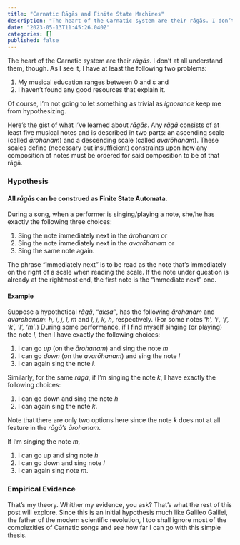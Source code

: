 ```yaml
---
title: "Carnatic Rāgās and Finite State Machines"
description: "The heart of the Carnatic system are their rāgās. I don’t at all understand them, though. As I see it,  I have at least the following two…"
date: "2023-05-13T11:45:26.040Z"
categories: []
published: false
---
```


The heart of the Carnatic system are their _rāgās_. I don’t at all understand them, though. As I see it, I have at least the following two problems:

1.  My musical education ranges between 0 and ε and
2.  I haven’t found any good resources that explain it.

Of course, I’m not going to let something as trivial as _ignorance_ keep me from hypothesizing.

Here’s the gist of what I’ve learned about _rāgās_. Any _rāgā_ consists of at least five musical notes and is described in two parts: an ascending scale (called _ārohanam_) and a descending scale (called _avarōhanam_). These scales define (necessary but insufficient) constraints upon how any composition of notes must be ordered for said composition to be of that rāgā.

### Hypothesis

#### All _rāgās_ can be construed as Finite State Automata.

During a song, when a performer is singing/playing a note, she/he has exactly the following three choices:

1.  Sing the note immediately next in the _ārohanam_ or
2.  Sing the note immediately next in the _avarōhanam_ or
3.  Sing the same note again.

The phrase “immediately next” is to be read as the note that’s immediately on the right of a scale when reading the scale. If the note under question is already at the rightmost end, the first note is the “immediate next” one.

#### Example

Suppose a hypothetical _rāgā_, “_aksa”_, has the following _ārohanam_ and _avarōhanam_: _h, i, j, l, m_ and _l, j, k, h_, respectively. (For some notes ‘_h’, ‘i’, ‘j’, ‘k’, ‘l’, ‘m’_.) During some performance, if I find myself singing (or playing) the note _l_, then I have exactly the following choices:

1.  I can go _up_ (on the _ārohanam_) and sing the note _m_
2.  I can go _down_ (on the _avarōhanam_) and sing the note _l_
3.  I can again sing the note _l._

Similarly, for the same _rāgā_, if I’m singing the note _k_, I have exactly the following choices:

1.  I can go down and sing the note _h_
2.  I can again sing the note _k_.

Note that there are only two options here since the note _k_ does not at all feature in the _rāgā_’s _ārohanam_.

If I’m singing the note _m_,

1.  I can go up and sing note _h_
2.  I can go down and sing note _l_
3.  I can again sing note _m_.

### Empirical Evidence

That’s my theory. Whither my evidence, you ask? That’s what the rest of this post will explore. Since this is an initial hypothesis much like Galileo Galilei, the father of the modern scientific revolution, I too shall ignore most of the complexities of Carnatic songs and see how far I can go with this simple thesis.
